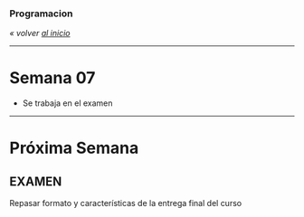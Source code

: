 ### Programacion
*« volver [al inicio](https://github.com/sergiomajluf/programacion)*

---

# Semana 07

* Se trabaja en el examen

---



# Próxima Semana

## EXAMEN
Repasar formato y características de la entrega final del curso
